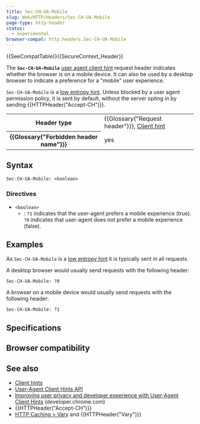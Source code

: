 ```yaml
---
title: Sec-CH-UA-Mobile
slug: Web/HTTP/Headers/Sec-CH-UA-Mobile
page-type: http-header
status:
  - experimental
browser-compat: http.headers.Sec-CH-UA-Mobile
---
```


{{SeeCompatTable}}{{SecureContext_Header}}

The **`Sec-CH-UA-Mobile`** [user agent client hint](/Web/HTTP/Client_hints#user-agent_client_hints) request header indicates whether the browser is on a mobile device.
It can also be used by a desktop browser to indicate a preference for a "mobile" user experience.

`Sec-CH-UA-Mobile` is a [low entropy hint](/Web/HTTP/Client_hints#low_entropy_hints).
Unless blocked by a user agent permission policy, it is sent by default, without the server opting in by sending {{HTTPHeader("Accept-CH")}}.

<table class="properties">
  <tbody>
    <tr>
      <th scope="row">Header type</th>
      <td>
        {{Glossary("Request header")}},
        <a href="/Web/HTTP/Client_hints">Client hint</a>
      </td>
    </tr>
    <tr>
      <th scope="row">{{Glossary("Forbidden header name")}}</th>
      <td>yes</td>
    </tr>
  </tbody>
</table>

## Syntax

```http
Sec-CH-UA-Mobile: <boolean>
```

### Directives

- `<boolean>`
  - : `?1` indicates that the user-agent prefers a mobile experience (true).
    `?0` indicates that user-agent does not prefer a mobile experience (false).

## Examples

As `Sec-CH-UA-Mobile` is a [low entropy hint](/Web/HTTP/Client_hints#low_entropy_hints) it is typically sent in all requests.

A desktop browser would usually send requests with the following header:

```http
Sec-CH-UA-Mobile: ?0
```

A browser on a mobile device would usually send requests with the following header:

```http
Sec-CH-UA-Mobile: ?1
```

## Specifications



## Browser compatibility



## See also

- [Client hints](/Web/HTTP/Client_hints)
- [User-Agent Client Hints API](/Web/API/User-Agent_Client_Hints_API)
- [Improving user privacy and developer experience with User-Agent Client Hints](https://developer.chrome.com/docs/privacy-security/user-agent-client-hints) (developer.chrome.com)
- {{HTTPHeader("Accept-CH")}}
- [HTTP Caching > Vary](/Web/HTTP/Caching#vary) and {{HTTPHeader("Vary")}}
